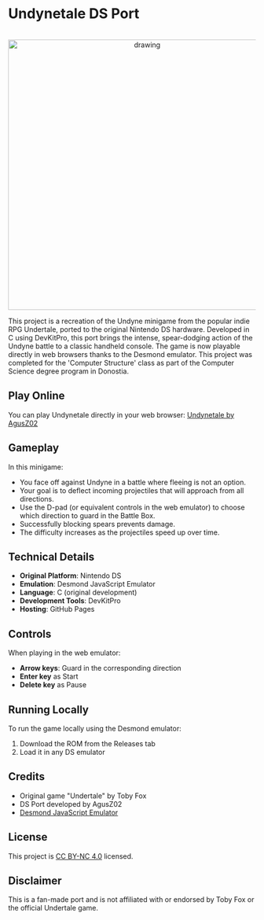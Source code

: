 # Undynetale DS Port
<p align="center">
  <br/>
  <img src="https://github.com/user-attachments/assets/74939bc4-212b-4ecd-9cdc-dd5d0ec4672e" alt="drawing" width="550"/>
</p>
This project is a recreation of the Undyne minigame from the popular indie RPG Undertale, ported to the original Nintendo DS hardware. Developed in C using DevKitPro, this port brings the intense, spear-dodging action of the Undyne battle to a classic handheld console. The game is now playable directly in web browsers thanks to the Desmond emulator. This project was completed for the 'Computer Structure' class as part of the Computer Science degree program in Donostia.

## Play Online
You can play Undynetale directly in your web browser:
[Undynetale by AgusZ02](https://agusz02.github.io/Undynetale/)

## Gameplay
In this minigame:

- You face off against Undyne in a battle where fleeing is not an option.
- Your goal is to deflect incoming projectiles that will approach from all directions.
- Use the D-pad (or equivalent controls in the web emulator) to choose which direction to guard in the Battle Box.
- Successfully blocking spears prevents damage.
- The difficulty increases as the projectiles speed up over time.

## Technical Details
- **Original Platform**: Nintendo DS
- **Emulation**: Desmond JavaScript Emulator
- **Language**: C (original development)
- **Development Tools**: DevKitPro
- **Hosting**: GitHub Pages

## Controls
When playing in the web emulator:

- **Arrow keys**: Guard in the corresponding direction
- **Enter key** as Start
- **Delete key** as Pause

## Running Locally
To run the game locally using the Desmond emulator:

1. Download the ROM from the Releases tab
2. Load it in any DS emulator

## Credits
- Original game "Undertale" by Toby Fox
- DS Port developed by AgusZ02
- [Desmond JavaScript Emulator](https://github.com/js-emulators/desmond)

## License
This project is [CC BY-NC 4.0](https://creativecommons.org/licenses/by-nc/4.0/deed) licensed.

## Disclaimer
This is a fan-made port and is not affiliated with or endorsed by Toby Fox or the official Undertale game.
